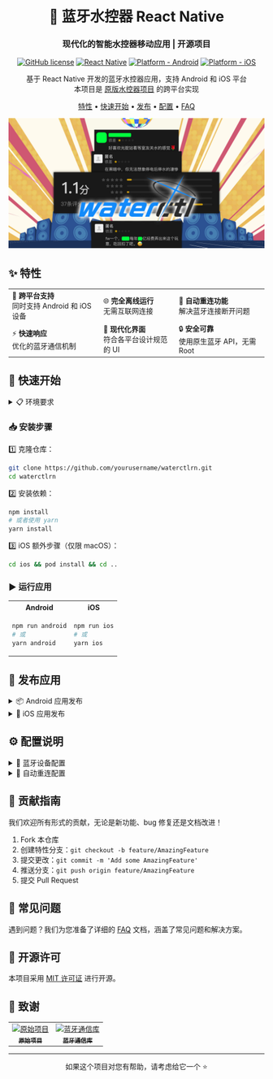 <div align="center">

# 🛀 蓝牙水控器 React Native

<h3>
    现代化的智能水控器移动应用 | 开源项目
</h3>

[![GitHub license](https://img.shields.io/github/license/E7G/waterctlrn)](https://github.com/E7G/waterctlrn/blob/main/LICENSE)
[![React Native](https://img.shields.io/badge/React%20Native-v0.79.1-blue.svg)](https://reactnative.dev/)
[![Platform - Android](https://img.shields.io/badge/platform-Android-3DDC84.svg?style=flat&logo=android)](https://developer.android.com/index.html)
[![Platform - iOS](https://img.shields.io/badge/platform-iOS-000.svg?style=flat&logo=apple)](https://developer.apple.com/ios)

<p>基于 React Native 开发的蓝牙水控器应用，支持 Android 和 iOS 平台<br/>本项目是 <a href="https://github.com/celesWuff/waterctl">原版水控器项目</a> 的跨平台实现</p>

<p>
    <a href="#-特性">特性</a> •
    <a href="#-快速开始">快速开始</a> •
    <a href="#-发布应用">发布</a> •
    <a href="#%EF%B8%8F-配置说明">配置</a> •
    <a href="#-常见问题">FAQ</a>
</p>

[<img src="waterctl.jpg" width="600" />](waterctl.jpg)

</div>

## ✨ 特性

<table>
<tr>
    <td>
        📱 <b>跨平台支持</b><br/>
        同时支持 Android 和 iOS 设备
    </td>
    <td>
        🌐 <b>完全离线运行</b><br/>
        无需互联网连接
    </td>
    <td>
        🔄 <b>自动重连功能</b><br/>
        解决蓝牙连接断开问题
    </td>
</tr>
<tr>
    <td>
        ⚡ <b>快速响应</b><br/>
        优化的蓝牙通信机制
    </td>
    <td>
        🎨 <b>现代化界面</b><br/>
        符合各平台设计规范的 UI
    </td>
    <td>
        🔒 <b>安全可靠</b><br/>
        使用原生蓝牙 API，无需 Root
    </td>
</tr>
</table>

## 🚀 快速开始

<details>
<summary>📋 环境要求</summary>

- Node.js >= 18
- React Native 开发环境
- Android Studio (Android 开发)
- Xcode (iOS 开发，仅 macOS)
</details>

### 📥 安装步骤

1️⃣ 克隆仓库：
```bash
git clone https://github.com/yourusername/waterctlrn.git
cd waterctlrn
```

2️⃣ 安装依赖：
```bash
npm install
# 或者使用 yarn
yarn install
```

3️⃣ iOS 额外步骤（仅限 macOS）：
```bash
cd ios && pod install && cd ..
```

### ▶️ 运行应用

<table>
<tr>
<th>Android</th>
<th>iOS</th>
</tr>
<tr>
<td>

```bash
npm run android
# 或
yarn android
```

</td>
<td>

```bash
npm run ios
# 或
yarn ios
```

</td>
</tr>
</table>

## 📱 发布应用

<details>
<summary>📦 Android 应用发布</summary>

1. 设置签名配置：
   - 复制 `android/gradle.properties.example` 到 `android/gradle.properties`
   - 在 `android/gradle.properties` 中配置您的签名信息

2. 生成发布包：
```bash
npm run release
# 或
yarn release
```

生成的 APK 文件位于 `android/app/build/outputs/apk/release/` 目录。
</details>

<details>
<summary>🍎 iOS 应用发布</summary>

请参考 [React Native 官方文档](https://reactnative.dev/docs/publishing-to-app-store) 进行 iOS 应用的发布。
</details>

## ⚙️ 配置说明

<details>
<summary>📱 蓝牙设备配置</summary>

在 `src/bluetooth.ts` 中找到设备名称配置：

```typescript
// 设备常量
export const DEVICE_NAME = "Water36088";
const DEVICE_ADDRESS = "6D:6C:00:02:73:63";
```

将 `Water36088` 替换为您的水控器蓝牙设备名称。
将 `6D:6C:00:02:73:63` 替换为您的水控器蓝牙设备蓝牙地址。
</details>

<details>
<summary>🔄 自动重连配置</summary>

可以在 `src/bluetooth.ts` 中调整重连相关的参数：
- 重连间隔时间
- 最大重试次数
- 连接超时时间
</details>

## 🤝 贡献指南

我们欢迎所有形式的贡献，无论是新功能、bug 修复还是文档改进！

1. Fork 本仓库
2. 创建特性分支：`git checkout -b feature/AmazingFeature`
3. 提交更改：`git commit -m 'Add some AmazingFeature'`
4. 推送分支：`git push origin feature/AmazingFeature`
5. 提交 Pull Request

## 📝 常见问题

遇到问题？我们为您准备了详细的 [FAQ](FAQ.md) 文档，涵盖了常见问题和解决方案。

## 📜 开源许可

本项目采用 [MIT 许可证](LICENSE) 进行开源。

## 🙏 致谢

<table>
<tr>
<td align="center">
    <a href="https://github.com/celesWuff/waterctl">
        <img src="https://github.com/celesWuff/waterctl/raw/main/public/logo192.png" width="100px;" alt="原始项目"/>
        <br />
        <sub><b>原始项目</b></sub>
    </a>
</td>
<td align="center">
    <a href="https://github.com/innoveit/react-native-ble-manager">
        <img src="https://reactnative.dev/img/header_logo.svg" width="100px;" alt="蓝牙通信库"/>
        <br />
        <sub><b>蓝牙通信库</b></sub>
    </a>
</td>
</tr>
</table>

---

<div align="center">

如果这个项目对您有帮助，请考虑给它一个 ⭐️

</div>
